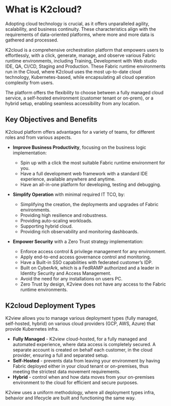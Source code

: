 # What is K2cloud?

Adopting cloud technology is crucial, as it offers unparalleled agility, scalability, and business continuity. These characteristics align with the requirements of data-oriented platforms, where more and more data is gathered and processed.

K2cloud is a comprehensive orchestration platform that empowers users to effortlessly, with a click, generate, manage, and observe various Fabric runtime environments, including Training, Development with Web studio IDE, QA, CI/CD, Staging and Production. These Fabric runtime environments run in the Cloud, where K2cloud uses the most up-to-date cloud technology, Kubernetes-based, while encapsulating all cloud operation complexity from users.

The platform offers the flexibility to choose between a fully managed cloud service, a self-hosted environment (customer tenant or on-prem), or a hybrid setup, enabling seamless accessibility from any location.

## Key Objectives and Benefits

K2cloud platform offers advantages for a variety of teams, for different roles and from various aspects.

* **Improve Business Productivity**, focusing on the business logic implementation:
  * Spin up with a click the most suitable Fabric runtime environment for you.
  * Have a full development web framework with a standard IDE experience, available anywhere and anytime.
  * Have an all-in-one platform for developing, testing and debugging.

* **Simplify Operation** with minimal required IT TCO, by:
  * Simplifying the creation, the deployments and upgrades of Fabric environments.
  * Providing high resilience and robustness.
  * Providing auto-scaling workloads.
  * Supporting hybrid cloud.
  * Providing rich observability and monitoring dashboards.

* **Empower Security** with a Zero Trust strategy implementation:
  * Enforce access control & privilege management for any environment.
  * Apply end-to-end access governance control and monitoring.
  * Have a Built-in SSO capabilities with federated customer’s IDP.
  * Built on CyberArk, which is a FedRAMP authorized and a leader in Identity Security and Access Management.
  * Avoid the need for any installations on users PC.
  * Zero Trust by design, K2view does not have any access to the Fabric runtime environments.



## K2cloud Deployment Types

K2view allows you to manage various deployment types (fully managed, self-hosted, hybrid) on various cloud providers (GCP, AWS, Azure) that provide Kubernetes infra.

* **Fully Managed** - K2view cloud-hosted, for a fully managed and automated experience, where data access is completely secured. A separate account is created on behalf each customer, in the cloud provider, ensuring a full and separated setup. 
* **Self-Hosted** - prevents data from leaving your environment by having Fabric deployed either in your cloud tenant or on-premises, thus meeting the strictest data movement requirements.
* **Hybrid** - control when and how data moves from your on-premises environment to the cloud for efficient and secure purposes.

K2view uses a uniform methodology, where all deployment types infra, behavior and lifecycle are built and functioning the same way.


